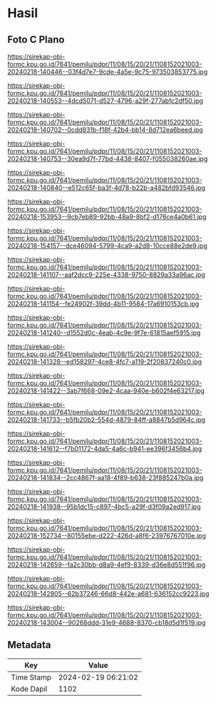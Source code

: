 # Hasil

## Foto C Plano

https://sirekap-obj-formc.kpu.go.id/7641/pemilu/pdpr/11/08/15/20/21/1108152021003-20240218-140446--03f4d7e7-9cde-4a5e-9c75-973503853775.jpg

https://sirekap-obj-formc.kpu.go.id/7641/pemilu/pdpr/11/08/15/20/21/1108152021003-20240218-140553--4dcd5071-d527-4796-a29f-277abfc2df50.jpg

https://sirekap-obj-formc.kpu.go.id/7641/pemilu/pdpr/11/08/15/20/21/1108152021003-20240218-140702--0cdd831b-f18f-42b4-bb14-8d712ea6beed.jpg

https://sirekap-obj-formc.kpu.go.id/7641/pemilu/pdpr/11/08/15/20/21/1108152021003-20240218-140753--30ea9d7f-77bd-4438-8407-f055038260ae.jpg

https://sirekap-obj-formc.kpu.go.id/7641/pemilu/pdpr/11/08/15/20/21/1108152021003-20240218-140840--e512c65f-ba3f-4d78-b22b-a482bfd93546.jpg

https://sirekap-obj-formc.kpu.go.id/7641/pemilu/pdpr/11/08/15/20/21/1108152021003-20240218-153953--9cb7eb89-92bb-48a9-8bf2-d176ce4a0b61.jpg

https://sirekap-obj-formc.kpu.go.id/7641/pemilu/pdpr/11/08/15/20/21/1108152021003-20240218-154157--dce46094-5799-4ca9-a2d8-10cce88e2de9.jpg

https://sirekap-obj-formc.kpu.go.id/7641/pemilu/pdpr/11/08/15/20/21/1108152021003-20240218-141107--aaf2dcc9-225e-4338-9750-8829a33a96ac.jpg

https://sirekap-obj-formc.kpu.go.id/7641/pemilu/pdpr/11/08/15/20/21/1108152021003-20240218-141154--fe24902f-39dd-4b11-9584-17a6910153cb.jpg

https://sirekap-obj-formc.kpu.go.id/7641/pemilu/pdpr/11/08/15/20/21/1108152021003-20240218-141240--d1552d0c-4eab-4c9e-9f7e-61815aef5915.jpg

https://sirekap-obj-formc.kpu.go.id/7641/pemilu/pdpr/11/08/15/20/21/1108152021003-20240218-141328--ed158297-4ce8-4fc7-a119-2f20837240c0.jpg

https://sirekap-obj-formc.kpu.go.id/7641/pemilu/pdpr/11/08/15/20/21/1108152021003-20240218-141422--3ab7f668-09e2-4caa-940e-b602f4e63217.jpg

https://sirekap-obj-formc.kpu.go.id/7641/pemilu/pdpr/11/08/15/20/21/1108152021003-20240218-141733--b5fb20b2-554d-4879-84ff-a8847b5d964c.jpg

https://sirekap-obj-formc.kpu.go.id/7641/pemilu/pdpr/11/08/15/20/21/1108152021003-20240218-141612--f7b01172-4da5-4a6c-b941-ee396f3456b4.jpg

https://sirekap-obj-formc.kpu.go.id/7641/pemilu/pdpr/11/08/15/20/21/1108152021003-20240218-141834--2cc4867f-aa18-4f89-b638-23f885247b0a.jpg

https://sirekap-obj-formc.kpu.go.id/7641/pemilu/pdpr/11/08/15/20/21/1108152021003-20240218-141938--95b1dc15-c897-4bc5-a29f-d3f09a2ed917.jpg

https://sirekap-obj-formc.kpu.go.id/7641/pemilu/pdpr/11/08/15/20/21/1108152021003-20240218-152734--80155ebe-d222-426d-a8f6-23976767010e.jpg

https://sirekap-obj-formc.kpu.go.id/7641/pemilu/pdpr/11/08/15/20/21/1108152021003-20240218-142659--fa2c30bb-d8a9-4ef9-8339-d36e8d551f96.jpg

https://sirekap-obj-formc.kpu.go.id/7641/pemilu/pdpr/11/08/15/20/21/1108152021003-20240218-142805--62b37246-66d8-442e-a681-636152cc9223.jpg

https://sirekap-obj-formc.kpu.go.id/7641/pemilu/pdpr/11/08/15/20/21/1108152021003-20240218-143004--90268ddd-31e9-4688-8370-cb18d5d1f519.jpg


## Metadata

| Key        | Value               |
| ---------- | ------------------- |
| Time Stamp | 2024-02-19 06:21:02 |
| Kode Dapil | 1102                |



